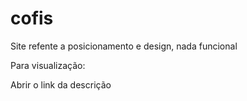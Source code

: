 # cofis
 Site refente a posicionamento e design, nada funcional
 <p>Para visualização:</p>
 Abrir o link da descrição
